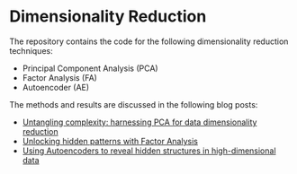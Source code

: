 # Dimensionality Reduction

The repository contains the code for the following dimensionality reduction techniques:

- Principal Component Analysis (PCA)
- Factor Analysis (FA)
- Autoencoder (AE)

The methods and results are discussed in the following blog posts: 

* [Untangling complexity: harnessing PCA for data dimensionality reduction](https://www.fabriziomusacchio.com/blog/2023-06-16-pca_with_python/)
* [Unlocking hidden patterns with Factor Analysis](https://www.fabriziomusacchio.com/blog/2023-06-16-factoranalysis_with_python/)
* [Using Autoencoders to reveal hidden structures in high-dimensional data](https://www.fabriziomusacchio.com/blog/2023-06-16-autoencoder_with_python/)
